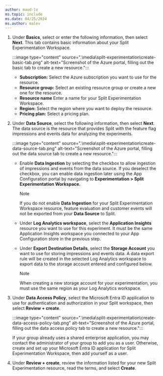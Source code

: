 ```yaml
---
author: maud-lv
ms.topic: include
ms.date: 04/25/2024
ms.author: malev
---
```


1. Under **Basics**, select or enter the following information, then select **Next**. This tab contains basic information about your Split Experimentation Workspace.

    :::image type="content" source=".\media\split-experimentation\create-basic-tab.png" alt-text="Screenshot of the Azure portal, filling out the basic tab to create a new resource.":::

    - **Subscription:** Select the Azure subscription you want to use for the resource.
    - **Resource group:** Select an existing resource group or create a new one for the resource.
    - **Resource name** Enter a name for your Split Experimentation Workspace.
    - **Region:** Select the region where you want to deploy the resource.
    - **Pricing plan:** Select a pricing plan. <!-- details tbd-->

1. Under **Data Source**, select the following information, then select **Next**. The data source is the resource that provides Split with the feature flag impressions and events data for analyzing the experiments.

    :::image type="content" source=".\media\split-experimentation\create-data-source-tab.png" alt-text="Screenshot of the Azure portal, filling out the data source tab to create a new resource.":::

    - Enable **Data Ingestion** by selecting the checkbox to allow ingestion of impressions and events from the data source. If you deselect the checkbox, you can enable data ingestion later using the App Configuration portal by navigating to **Experimentation > Split Experimentation Workspace.**

      > [!NOTE]
      > If you do not enable **Data Ingestion** for your Split Experimentation Workspace resource, feature evaluation and customer events will not be exported from your **Data Source** to Split.

    - Under **Log Analytics workspace**, select the **Application Insights** resource you want to use for this experiment. It must be the same Application Insights workspace you connected to your App Configuration store in the previous step.
    - Under **Export Destination Details**, select the **Storage Account** you want to use for storing impressions and events data. A data export rule will be created in the selected Log Analytics workspace to export data to the storage account entered and configured below.

      > [!NOTE]
      > When creating a new storage account for your experimentation, you must use the same region as your Log Analytics workspace.

1. Under **Data Access Policy**, select the Microsoft Entra ID application to use for authentication and authorization in your Split workspace, then select **Review + create**.

    :::image type="content" source=".\media\split-experimentation\create-data-access-policy-tab.png" alt-text="Screenshot of the Azure portal, filling out the data access policy tab to create a new resource.":::

    If your group already uses a shared enterprise application, you may contact the administrator of your group to add you as a user. Otherwise, create and set up your Microsoft Entra ID application for Split Experimentation Workspace<!--link to the Microsoft Entra ID doc)-->, then add yourself as a user.

1. Under **Review + create**, review the information listed for your new Split Experimentation resource, read the terms, and select **Create**.
